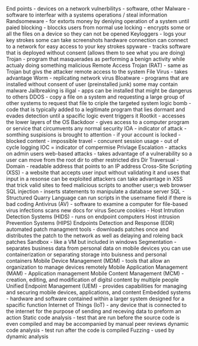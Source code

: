 End points - devices on a network
  vulnerbilitys - software, other
Malware - software to interfear with a systems operations / steal information
Randsomeware - for extorts money by deniying operation of a system until paied
  blocking - bloccks users from normal use
  locking - encrypts some or all the files on a device so they can not be opened
Keyloggers - logs your key strokes some can take screenshots
  hardware connection can connect to a network for easy access to your key strokes
spyware - tracks software that is deployed without consent (allows them to see what you are doing)
Trojan - program that masquerades as performing a benign activity while actualy doing something malicious
Remote Access Trojan (RAT) - same as Trojan but givs the attacker remote access to the system
File Virus -  takes advantage 
Worm - replicating network virus
Bloatware - programs that are installed without consent of user (preinstalled junk) some may contain malware
Jailbreaking is iligal - apps can be installed that might be dangerus to others
DDOS - copy a file on a system and requesting a large group of other systems to request that file to criple the targeted system
logic bomb - code that is typically added to a legitimate program that lies dormant and evades detection until a spacific logic event triggers it
Rootkit - accesses the lower layers of the OS
Backdoor - gives access to a computer program or service that circumvents any normal security
IOA - indicator of attack - somthing suspisions is brought to attention - if your account is locked - blocked content - impossible travel - concurent session usage - out of cycle logging
IOC = indicator of compermise
Privlage Escalation - attacks on admin users
web-based attacks - takes advantage of a vulnerability so a user can move from the root dir to other restricted dirs
  Dir Traversual -
Domain - readable address that points to an IP address
Cross-Site Scripting (XSS) - a website that accepts user input without validating it and uses that input in a resonse can be exploited
  attackers can take advantage in XSS that trick valid sites to feed malicious scripts to another user;s web browser
SQL injection - inserts statements to manipulate a database server
  SQL - Structured Quarry Language
  can run scripts in the username field if there is bad coding
Antivirus (AV) - software to examine a computer for file-based virus infections
  scans new docs for virus
Secure cookies -
Host Intrution Detection Systems (HIDS) - runs on endpoint computers
Host intrusion Prevention Systems (HIPS)
Endpoints Detection and Response (EDR)
automated patch managment tools - downloads patches once and distributes the patch to the network as well as delaying and roleing back patches
Sandbox - like a VM but included in windows
Segmentation - separates business data from personal data on mobile devices
  you can use containerization or separating storage into buisness and personal containers
Mobile Device Management (MDM) - tools that allow an organization to manage devices remotely
Mobile Application Management (MAM) - Application management
Mobile Content Management (MCM) - creation, editing, and modification of digitsl content by multiple people
Unified Endpoint Management (UEM) - provides capabilities for managing and securing mobile devices, applications, and content
Embedded systems - hardware and software contained within a larger system designed for a spacific function
Internet of Things (IoT) - any device that is connected to the internet for the purpose of sending and receving data to preform an action
Static code analysis - test that are run before the source code is even compiled and may be accompanied by manual peer reviews
dynamic code analysis - test run after the code is compiled
Fuzzing - used by dynamic analysis


